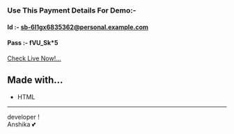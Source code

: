 ### Use This Payment Details For Demo:-
#### Id :- sb-6l1gx6835362@personal.example.com
#### Pass :- fVU_Sk*5
<a href="https://Anshika-30.github.io/paypal-payment-html/" target="_blank">Check Live Now!...</a>
<br>

## Made with...
-   HTML
---

developer !  
Anshika :two_hearts:
